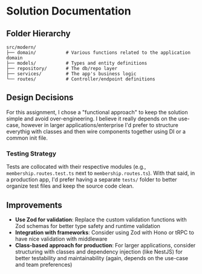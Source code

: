 # Solution Documentation

## Folder Hierarchy

```
src/modern/
├── domain/           # Various functions related to the application domain
├── models/           # Types and entity definitions
├── repository/       # The db/repo layer
├── services/         # The app's business logic
└── routes/           # Controller/endpoint definitions
```

## Design Decisions

For this assignment, I chose a "functional approach" to keep the solution simple and avoid over-engineering.
I believe it really depends on the use-case, however in larger applications/enterprise I'd prefer to structure everythig
with classes and then wire components together using DI or a common init file.

### Testing Strategy

Tests are collocated with their respective modules (e.g., `membership.routes.test.ts` next to `membership.routes.ts`).
With that said, in a production app, I'd prefer having a separate `tests/` folder to better organize test files and keep the source code clean.

## Improvements

- **Use Zod for validation**: Replace the custom validation functions with Zod schemas for better type safety and runtime validation
- **Integration with frameworks**: Consider using Zod with Hono or tRPC to have nice validation with middleware
- **Class-based approach for production**: For larger applications, consider structuring with classes and dependency injection (like NestJS) for better testability and maintainability (again, depends on the use-case and team preferences)
